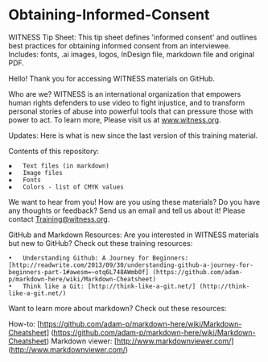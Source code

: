 Obtaining-Informed-Consent
==========================

WITNESS Tip Sheet: This tip sheet defines 'informed consent' and outlines best practices for obtaining informed consent from an interviewee. Includes: fonts, .ai images, logos, InDesign file, markdown file and original PDF.


Hello! Thank you for accessing WITNESS materials on GitHub. 

Who are we?
WITNESS is an international organization that empowers human rights defenders to use video to fight injustice, and to transform personal stories of abuse into powerful tools that can pressure those with power to act. To learn more, Please visit us at www.witness.org.

Updates: Here is what is new since the last version of this training material.

Contents of this repository:

	▪	Text files (in markdown)
	▪	Image files
	▪	Fonts
	▪	Colors - list of CMYK values

We want to hear from you!
How are you using these materials? Do you have any thoughts or feedback? Send us an email and tell us about it! Please contact Training@witness.org.

GitHub and Markdown Resources:
Are you interested in WITNESS materials but new to GitHub? Check out these training resources:

	•	Understanding Github: A Journey for Beginners: [http://readwrite.com/2013/09/30/understanding-github-a-journey-for-beginners-part-1#awesm=~otq6L748AWmb0f] (https://github.com/adam-p/markdown-here/wiki/Markdown-Cheatsheet)
	•	Think like a Git: [http://think-like-a-git.net/] (http://think-like-a-git.net/)

Want to learn more about markdown? Check out these resources:

How-to: [https://github.com/adam-p/markdown-here/wiki/Markdown-Cheatsheet] (https://github.com/adam-p/markdown-here/wiki/Markdown-Cheatsheet)
Markdown viewer: [http://www.markdownviewer.com/] (http://www.markdownviewer.com/)



